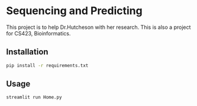 # Sequencing and Predicting

This project is to help Dr.Hutcheson with her research. This is also a project for CS423, Bioinformatics.

## Installation

```bash
pip install -r requirements.txt
```

## Usage

```bash
streamlit run Home.py
```
